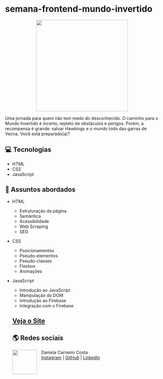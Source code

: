 # semana-frontend-mundo-invertido
<p align="center">
    <img width="300" src="https://micheleambrosio.github.io/semana-frontend-mundo-invertido/assets/images/banner/logo.svg">
</p>
Uma jornada para quem não tem medo do desconhecido. O caminho para o Mundo Invertido é incerto, repleto de obstáculos e perigos. Porém, a recompensa é grande: salvar Hawkings e o mundo todo das garras de Vecna. Você está preparado(a)? 

## 💻 Tecnologias

- HTML
- CSS
- JavaScript

## 💬 Assuntos abordados

- HTML
  - Estruturação da página 
  - Semântica
  - Acessibilidade
  - Web Scraping
  - SEO
- CSS
  - Posicionamentos
  - Pseudo-elementos
  - Pseudo-classes
  - Flexbox
  - Animações 
- JavaScript
  - Introdução ao JavaScript
  - Manipulação do DOM
  - Introdução ao Firebase
  - Integração com o Firebase
  ## <a href="https://eladaniela.github.io/semana-frontend-mundo-invertido/">Veja o Site</a>
  ## 🌎 Redes sociais
  <p>
    <img align=left margin=10 width=80 src="https://avatars.githubusercontent.com/u/107593929?v=4"
    <p>&nbsp&nbsp&nbspDaniela Carneiro Costa<br>
    &nbsp&nbsp&nbsp<a href="http://instagram.com/ela.adani">Instagram</a>&nbsp;|&nbsp;<a href="https://github.com/eladaniela">GitHub</a>&nbsp;|&nbsp;<a href="https://www.linkedin.com/in/daniela-carneiro-costa/">LinkedIn</a></p>
  </p>
  
  
  <html/>
  
  
  
  

